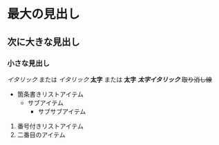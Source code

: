 # 最大の見出し

## 次に大きな見出し

### 小さな見出し

_イタリック_ または _イタリック_
**太字** または **太字**
**_太字イタリック_**
~~取り消し線~~

- 箇条書きリストアイテム
  - サブアイテム
    - サブサブアイテム

1. 番号付きリストアイテム
2. 二番目のアイテム
